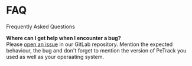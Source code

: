 # FAQ

Frequently Asked Questions

**Where can I get help when I encounter a bug?**  
Please [open an issue](https://jugit.fz-juelich.de/ped-dyn-emp/petrack/-/issues/new) in our GitLab repository. Mention the expected behaviour, the bug and don't forget to mention the version of PeTrack you used as well as your operaating system.